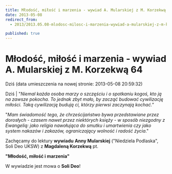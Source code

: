 ```yaml
---
title: Młodość, miłość i marzenia - wywiad A. Mularskiej z M. Korzekwą 64
date: 2013-05-08
redirect_from: 
  - 2013/2013.05.08-mlodosc-milosc-i-marzenia-wywiad-a-mularskiej-z-m-korzekwa-64

published: true
---
```




# Młodość, miłość i marzenia - wywiad A. Mularskiej z M. Korzekwą 64

<time>Dziś (data umieszczenia na nowej stronie: 2013-05-08 20:59:32)</time>

Dziś | "*Niemal każda osoba marzy o szczęściu i o spotkaniu kogoś, kto ją na zawsze pokocha. To jednak zbyt mało, by zacząć budować cywilizację miłości. Taką cywilizację budują ci, którzy pierwsi zaczynają kochać."*

"*Mam świadomość tego, że chrześcijaństwo bywa przedstawiane przez dorosłych - czasem nawet przez niektórych księży&nbsp;- w sposób niezgodny z Ewangelią: jako religia nawołująca do smutku i umartwienia czy jako system nakazów i zakazów, ograniczający wolność i radość życia*."

Zachęcamy do lektury **wywiadu** **Anny Mularskiej** ("Niedziela Podlaska", Soli Deo UKSW) z **Magdaleną Korzekwą** pt. 

**"Młodość, miłość i marzenia"**

W wywiadzie jest mowa o **Soli Deo**!


<!--{{json:{"created_date":"2013-05-08 20:59:32","publish_down":"0000-00-00 00:00:00","id":"953"}}}-->